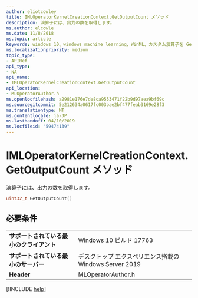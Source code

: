 ```yaml
---
author: eliotcowley
title: IMLOperatorKernelCreationContext.GetOutputCount メソッド
description: 演算子には、出力の数を取得します。
ms.author: elcowle
ms.date: 11/8/2018
ms.topic: article
keywords: windows 10、windows machine learning、WinML、カスタム演算子を GetOutputCount
ms.localizationpriority: medium
topic_type:
- APIRef
api_type:
- NA
api_name:
- IMLOperatorKernelCreationContext.GetOutputCount
api_location:
- MLOperatorAuthor.h
ms.openlocfilehash: a2981e176e7de8ca9553471f22b9d97aea9bf69c
ms.sourcegitcommit: 5e212634a0617fc003bae2bf477feab3169e28f3
ms.translationtype: MT
ms.contentlocale: ja-JP
ms.lasthandoff: 04/10/2019
ms.locfileid: "59474139"
---
```

# <a name="imloperatorkernelcreationcontextgetoutputcount-method"></a>IMLOperatorKernelCreationContext.GetOutputCount メソッド

演算子には、出力の数を取得します。

```cpp
uint32_t GetOutputCount()
```

## <a name="requirements"></a>必要条件

| | |
|-|-|
| **サポートされている最小のクライアント** | Windows 10 ビルド 17763 |
| **サポートされている最小のサーバー** | デスクトップ エクスペリエンス搭載の Windows Server 2019 |
| **Header** | MLOperatorAuthor.h |

[!INCLUDE [help](../includes/get-help.md)]
